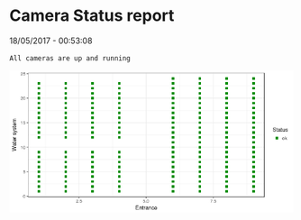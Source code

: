 Camera Status report
================
18/05/2017 - 00:53:08

    All cameras are up and running

![](camreport_files/figure-markdown_github/unnamed-chunk-2-1.png)

